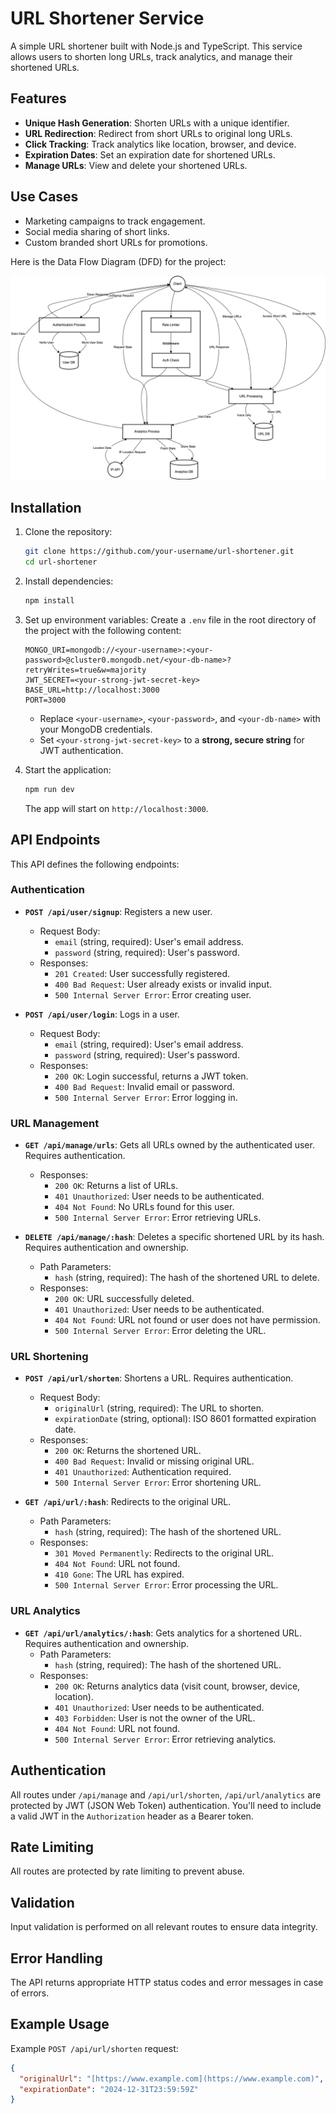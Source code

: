 # URL Shortener Service

A simple URL shortener built with Node.js and TypeScript. This service allows users to shorten long URLs, track analytics, and manage their shortened URLs.

## Features

- **Unique Hash Generation**: Shorten URLs with a unique identifier.
- **URL Redirection**: Redirect from short URLs to original long URLs.
- **Click Tracking**: Track analytics like location, browser, and device.
- **Expiration Dates**: Set an expiration date for shortened URLs.
- **Manage URLs**: View and delete your shortened URLs.

## Use Cases

- Marketing campaigns to track engagement.
- Social media sharing of short links.
- Custom branded short URLs for promotions.

Here is the Data Flow Diagram (DFD) for the project:

![DFD Diagram](docs/dfd.png)


## Installation

1. Clone the repository:
    ```bash
    git clone https://github.com/your-username/url-shortener.git
    cd url-shortener
    ```

2. Install dependencies:
    ```bash
    npm install
    ```

3. Set up environment variables:
    Create a `.env` file in the root directory of the project with the following content:
    ```
    MONGO_URI=mongodb://<your-username>:<your-password>@cluster0.mongodb.net/<your-db-name>?retryWrites=true&w=majority
    JWT_SECRET=<your-strong-jwt-secret-key>
    BASE_URL=http://localhost:3000
    PORT=3000
    ```
    - Replace `<your-username>`, `<your-password>`, and `<your-db-name>` with your MongoDB credentials.
    - Set `<your-strong-jwt-secret-key>` to a **strong, secure string** for JWT authentication.

4. Start the application:
    ```bash
    npm run dev
    ```

    The app will start on `http://localhost:3000`.

## API Endpoints

This API defines the following endpoints:

### Authentication

*   **`POST /api/user/signup`**: Registers a new user.
    *   Request Body:
        *   `email` (string, required): User's email address.
        *   `password` (string, required): User's password.
    *   Responses:
        *   `201 Created`: User successfully registered.
        *   `400 Bad Request`: User already exists or invalid input.
        *   `500 Internal Server Error`: Error creating user.

*   **`POST /api/user/login`**: Logs in a user.
    *   Request Body:
        *   `email` (string, required): User's email address.
        *   `password` (string, required): User's password.
    *   Responses:
        *   `200 OK`: Login successful, returns a JWT token.
        *   `400 Bad Request`: Invalid email or password.
        *   `500 Internal Server Error`: Error logging in.

### URL Management

*   **`GET /api/manage/urls`**: Gets all URLs owned by the authenticated user. Requires authentication.
    *   Responses:
        *   `200 OK`: Returns a list of URLs.
        *   `401 Unauthorized`: User needs to be authenticated.
        *   `404 Not Found`: No URLs found for this user.
        *   `500 Internal Server Error`: Error retrieving URLs.

*   **`DELETE /api/manage/:hash`**: Deletes a specific shortened URL by its hash. Requires authentication and ownership.
    *   Path Parameters:
        *   `hash` (string, required): The hash of the shortened URL to delete.
    *   Responses:
        *   `200 OK`: URL successfully deleted.
        *   `401 Unauthorized`: User needs to be authenticated.
        *   `404 Not Found`: URL not found or user does not have permission.
        *   `500 Internal Server Error`: Error deleting the URL.

### URL Shortening

*   **`POST /api/url/shorten`**: Shortens a URL. Requires authentication.
    *   Request Body:
        *   `originalUrl` (string, required): The URL to shorten.
        *   `expirationDate` (string, optional): ISO 8601 formatted expiration date.
    *   Responses:
        *   `200 OK`: Returns the shortened URL.
        *   `400 Bad Request`: Invalid or missing original URL.
        *   `401 Unauthorized`: Authentication required.
        *   `500 Internal Server Error`: Error shortening URL.

*   **`GET /api/url/:hash`**: Redirects to the original URL.
    *   Path Parameters:
        *   `hash` (string, required): The hash of the shortened URL.
    *   Responses:
        *   `301 Moved Permanently`: Redirects to the original URL.
        *   `404 Not Found`: URL not found.
        *   `410 Gone`: The URL has expired.
        *   `500 Internal Server Error`: Error processing the URL.

### URL Analytics

*   **`GET /api/url/analytics/:hash`**: Gets analytics for a shortened URL. Requires authentication and ownership.
    *   Path Parameters:
        *   `hash` (string, required): The hash of the shortened URL.
    *   Responses:
        *   `200 OK`: Returns analytics data (visit count, browser, device, location).
        *   `401 Unauthorized`: User needs to be authenticated.
        *   `403 Forbidden`: User is not the owner of the URL.
        *   `404 Not Found`: URL not found.
        *   `500 Internal Server Error`: Error retrieving analytics.

## Authentication

All routes under `/api/manage` and `/api/url/shorten`, `/api/url/analytics` are protected by JWT (JSON Web Token) authentication. You'll need to include a valid JWT in the `Authorization` header as a Bearer token.

## Rate Limiting

All routes are protected by rate limiting to prevent abuse.

## Validation

Input validation is performed on all relevant routes to ensure data integrity.

## Error Handling

The API returns appropriate HTTP status codes and error messages in case of errors.

## Example Usage

Example `POST /api/url/shorten` request:

```json
{
  "originalUrl": "[https://www.example.com](https://www.example.com)",
  "expirationDate": "2024-12-31T23:59:59Z"
}
